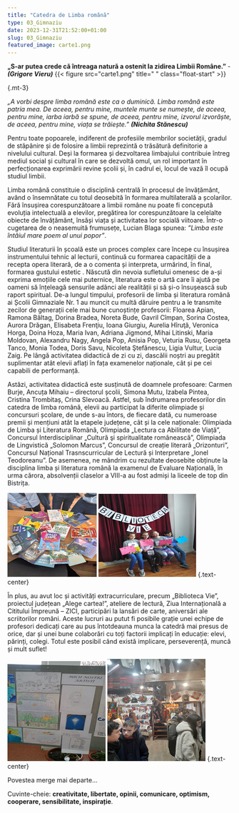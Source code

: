 ```yaml
---
title: "Catedra de Limba română"  
type: 03_Gimnaziu
date: 2023-12-31T21:52:00+01:00
slug: 03_Gimnaziu
featured_image: carte1.png
---
```

 

 **„S-ar putea crede că întreaga natură a ostenit la zidirea Limbii Române.”** - ***(Grigore Vieru)***
  {{< figure src="carte1.png" title=" "  class="float-start" >}}

   {.mt-3}
    
*„A vorbi despre limba română este ca o duminică. Limba română este patria mea. De aceea, pentru mine, muntele munte se numește, de aceea, pentru mine, iarba iarbă se spune, de aceea, pentru mine, izvorul izvorăște, de aceea, pentru mine, viața se trăiește.”* ***(Nichita Stănescu)***

Pentru toate popoarele, indiferent de profesiile membrilor societății, gradul de stăpânire și de folosire a limbii reprezintă o trăsătură definitorie a nivelului cultural. Deși la formarea și dezvoltarea limbajului contribuie întreg mediul social și cultural în care se dezvoltă omul, un rol important în perfecționarea exprimării revine școlii și, în cadrul ei, locul de vază îl ocupă studiul limbii.

Limba română constituie o disciplină centrală în procesul de învățământ, având o însemnătate cu totul deosebită în formarea multilaterală a școlarilor. Fără însușirea corespunzătoare a limbii române nu poate fi concepută evoluția intelectuală a elevilor, pregătirea lor corespunzătoare la celelalte obiecte de învățământ, însăși viața și activitatea lor socială viitoare. Într-o cugetarea de o neasemuită frumusețe, Lucian Blaga spunea: *”Limba este întâiul mare poem al unui popor”*.

Studiul literaturii în școală este un proces complex care începe cu însușirea instrumentului tehnic al lecturii, continuă cu formarea capacității de a recepta opera literară, de a o comenta și interpreta, urmărind, în final, formarea gustului estetic . Născută din nevoia sufletului omenesc de a-și exprima emoțiile cele mai puternice, literatura este o artă care îi ajută pe oameni să înțeleagă sensurile adânci ale realității și să și-o însușească sub raport spiritual.
De-a lungul timpului, profesorii de limba și literatura română ai Școlii Gimnaziale Nr. 1 au muncit cu multă dăruire pentru a le transmite zecilor de generații cele mai bune cunoștințe profesorii: Floarea Apian, Ramona Bâltag, Dorina Bradea, Noreta Bude, Gavril Cîmpan, Sorina Costea, Aurora Drăgan, Elisabeta Frenţiu, Ioana Giurgiu, Aurelia Hîruţă, Veronica Horga, Doina Hoza, Maria Ivan, Adriana Jigmond, Mihai Litinski, Maria Moldovan, Alexandru Nagy, Angela Pop, Anisia Pop, Veturia Rusu, Georgeta Tanco, Monia Todea, Doris Savu, Nicoleta  Ştefănescu, Ligia Vultur, Lucia Zaig. Pe lângă activitatea didactică de zi cu zi, dascălii noștri au pregătit suplimentar atât elevii aflați în fața examenelor naționale, cât și pe cei capabili de performanță.

Astăzi, activitatea didactică este susținută de doamnele profesoare: Carmen Burje,  Ancuța Mihaiu – directorul școlii, Simona Mutu, Izabela Pintea, Cristina Trombitaș, Crina Slevoacă.
Astfel, sub îndrumarea profesorilor din catedra de limba română, elevii au participat la diferite olimpiade și concursuri școlare, de unde s-au întors, de fiecare dată, cu numeroase premii și mențiuni atât la etapele județene, cât și la cele naționale: Olimpiada de Limba și Literatura Română, Olimpiada „Lectura ca Abilitate de Viață”, Concursul Interdisciplinar „Cultură şi spiritualitate românească”, Olimpiada de Lingvistică „Solomon Marcus”, Concursul de creație literară „Orizonturi”, Concursul Național Trasnscurricular de Lectură și Interpretare „Ionel Teodoreanu”.
De asemenea, ne mândrim cu rezultate deosebite obținute la disciplina limba și literatura română la examenul de Evaluare Națională, în urma cărora, absolvenții claselor a VIII-a au fost admiși la liceele de top din Bistrița.

![imagine](lro1.png) ![imagine](lro2.png)
{.text-center}

În plus, au avut loc și activități extracurriculare, precum „Biblioteca Vie”, proiectul județean „Alege cartea!”, ateliere de lectură, Ziua Internațională a Cititului Împreună – ZICI, participări la lansări de carte, aniversări ale scriitorilor români.
Aceste lucruri au putut fi posibile grație unei echipe de profesori dedicați care au pus întotdeauna munca la catedră mai presus de orice, dar și unei bune colaborări cu toți factorii implicați în educație: elevi, părinți, colegi. Totul este posibil când există implicare, perseverență, muncă și mult suflet!

![imagine](lro3.png) ![imagine](lro4.png)
{.text-center}

Povestea merge mai departe…

Cuvinte-cheie: **creativitate, libertate, opinii, comunicare, optimism, cooperare, sensibilitate, inspirație**.
